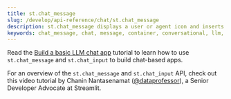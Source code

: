 ```yaml
---
title: st.chat_message
slug: /develop/api-reference/chat/st.chat_message
description: st.chat_message displays a user or agent icon and inserts a chat message container into the app.
keywords: chat_message, chat, message, container, conversational, llm, chatbot, interactive, messaging, display
---
```


<Tip>

Read the [Build a basic LLM chat app](/develop/tutorials/llms/build-conversational-apps) tutorial to learn how to use `st.chat_message` and `st.chat_input` to build chat-based apps.

</Tip>

<Autofunction function="streamlit.chat_message" />

For an overview of the `st.chat_message` and `st.chat_input` API, check out this video tutorial by Chanin Nantasenamat ([@dataprofessor](https://www.youtube.com/dataprofessor)), a Senior Developer Advocate at Streamlit.

<YouTube videoId="4sPnOqeUDmk" />
